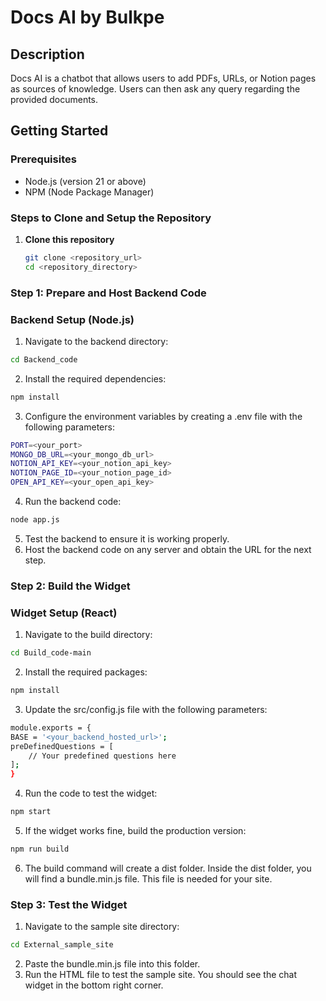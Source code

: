 # Docs AI by Bulkpe

## Description
Docs AI is a chatbot that allows users to add PDFs, URLs, or Notion pages as sources of knowledge. Users can then ask any query regarding the provided documents.

## Getting Started

### Prerequisites
- Node.js (version 21 or above)
- NPM (Node Package Manager)

### Steps to Clone and Setup the Repository

1. **Clone this repository**
   ```sh
   git clone <repository_url>
   cd <repository_directory>

### Step 1: Prepare and Host Backend Code
### Backend Setup (Node.js)
1.	Navigate to the backend directory:
```sh
cd Backend_code
```
2.	Install the required dependencies:
```sh
npm install
```
3.	Configure the environment variables by creating a .env file with the following parameters:
```sh
PORT=<your_port>
MONGO_DB_URL=<your_mongo_db_url>
NOTION_API_KEY=<your_notion_api_key>
NOTION_PAGE_ID=<your_notion_page_id>
OPEN_API_KEY=<your_open_api_key>
```
4.	Run the backend code:
```sh
node app.js
```
5.	Test the backend to ensure it is working properly.
6.	Host the backend code on any server and obtain the URL for the next step.

### Step 2: Build the Widget
### Widget Setup (React)

1.	Navigate to the build directory:
```sh
cd Build_code-main
```
2.	Install the required packages:
```sh
npm install
```
3.	Update the src/config.js file with the following parameters:
```sh
module.exports = {
BASE = '<your_backend_hosted_url>';
preDefinedQuestions = [
    // Your predefined questions here
];
}
```
4.	Run the code to test the widget:
```sh
npm start
```
5.	If the widget works fine, build the production version:
```sh
npm run build
```
6.	The build command will create a dist folder. Inside the dist folder, you will find a bundle.min.js file. This file is needed for your site.

### Step 3: Test the Widget
1.	Navigate to the sample site directory:
```sh
cd External_sample_site
```
2.	Paste the bundle.min.js file into this folder.
3.	Run the HTML file to test the sample site. You should see the chat widget in the bottom right corner.


